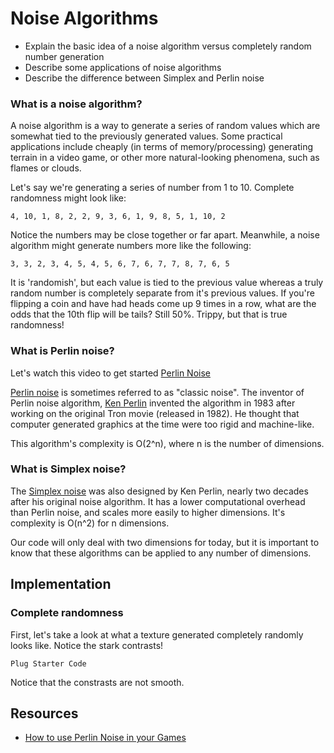 # Noise Algorithms

- Explain the basic idea of a noise algorithm versus completely random number generation
- Describe some applications of noise algorithms
- Describe the difference between Simplex and Perlin noise

### What is a noise algorithm?

A noise algorithm is a way to generate a series of random values which are somewhat tied to the previously generated values. Some practical applications include cheaply (in terms of memory/processing) generating terrain in a video game, or other more natural-looking phenomena, such as flames or clouds.

Let's say we're generating a series of number from 1 to 10. Complete randomness might look like:

`4, 10, 1, 8, 2, 2, 9, 3, 6, 1, 9, 8, 5, 1, 10, 2`

Notice the numbers may be close together or far apart. Meanwhile, a noise algorithm might generate numbers more like the following:

`3, 3, 2, 3, 4, 5, 4, 5, 6, 7, 6, 7, 7, 8, 7, 6, 5`

It is 'randomish', but each value is tied to the previous value whereas a truly random number is completely separate from it's previous values. If you're flipping a coin and have had heads come up 9 times in a row, what are the odds that the 10th flip will be tails? Still 50%. Trippy, but that is true randomness!

### What is Perlin noise?

Let's watch this video to get started
[Perlin Noise](https://www.youtube.com/watch?v=Qf4dIN99e2w)

[Perlin noise](https://en.wikipedia.org/wiki/Perlin_noise) is sometimes referred to as "classic noise". The inventor of Perlin noise algorithm, [Ken Perlin](https://en.wikipedia.org/wiki/Ken_Perlin) invented the algorithm in 1983 after working on the original Tron movie (released in 1982). He thought that computer generated graphics at the time were too rigid and machine-like.

This algorithm's complexity is O(2^n), where n is the number of dimensions.

### What is Simplex noise?

The [Simplex noise](https://en.wikipedia.org/wiki/Simplex_noise) was also designed by Ken Perlin, nearly two decades after his original noise algorithm. It has a lower computational overhead than Perlin noise, and scales more easily to higher dimensions. It's complexity is O(n^2) for n dimensions. 

Our code will only deal with two dimensions for today, but it is important to know that these algorithms can be applied to any number of dimensions.

## Implementation

### Complete randomness

First, let's take a look at what a texture generated completely randomly looks like. Notice the stark contrasts!

`Plug Starter Code`

Notice that the constrasts are not smooth.

## Resources
- [How to use Perlin Noise in your Games](http://devmag.org.za/2009/04/25/perlin-noise/)

